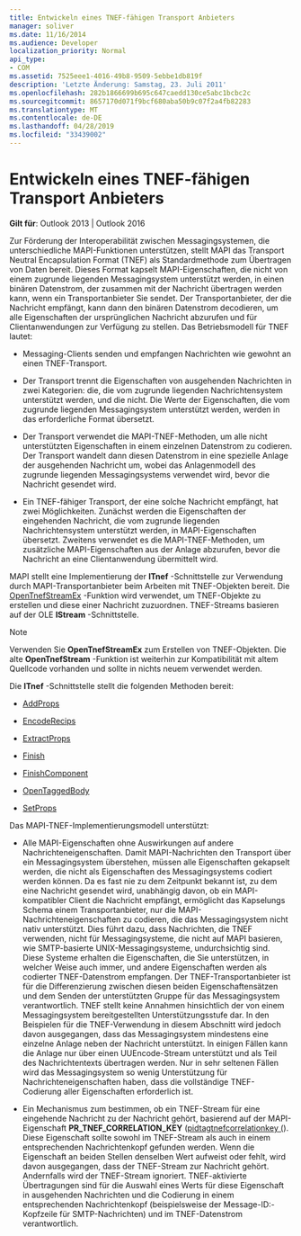 ```yaml
---
title: Entwickeln eines TNEF-fähigen Transport Anbieters
manager: soliver
ms.date: 11/16/2014
ms.audience: Developer
localization_priority: Normal
api_type:
- COM
ms.assetid: 7525eee1-4016-49b8-9509-5ebbe1db819f
description: 'Letzte Änderung: Samstag, 23. Juli 2011'
ms.openlocfilehash: 282b1866699b695c647caedd130ce5abc1bcbc2c
ms.sourcegitcommit: 8657170d071f9bcf680aba50b9c07f2a4fb82283
ms.translationtype: MT
ms.contentlocale: de-DE
ms.lasthandoff: 04/28/2019
ms.locfileid: "33439002"
---
```

# <a name="developing-a-tnef-enabled-transport-provider"></a>Entwickeln eines TNEF-fähigen Transport Anbieters

  
  
**Gilt für**: Outlook 2013 | Outlook 2016 
  
Zur Förderung der Interoperabilität zwischen Messagingsystemen, die unterschiedliche MAPI-Funktionen unterstützen, stellt MAPI das Transport Neutral Encapsulation Format (TNEF) als Standardmethode zum Übertragen von Daten bereit. Dieses Format kapselt MAPI-Eigenschaften, die nicht von einem zugrunde liegenden Messagingsystem unterstützt werden, in einen binären Datenstrom, der zusammen mit der Nachricht übertragen werden kann, wenn ein Transportanbieter Sie sendet. Der Transportanbieter, der die Nachricht empfängt, kann dann den binären Datenstrom decodieren, um alle Eigenschaften der ursprünglichen Nachricht abzurufen und für Clientanwendungen zur Verfügung zu stellen. Das Betriebsmodell für TNEF lautet:
  
- Messaging-Clients senden und empfangen Nachrichten wie gewohnt an einen TNEF-Transport.
    
- Der Transport trennt die Eigenschaften von ausgehenden Nachrichten in zwei Kategorien: die, die vom zugrunde liegenden Nachrichtensystem unterstützt werden, und die nicht. Die Werte der Eigenschaften, die vom zugrunde liegenden Messagingsystem unterstützt werden, werden in das erforderliche Format übersetzt.
    
- Der Transport verwendet die MAPI-TNEF-Methoden, um alle nicht unterstützten Eigenschaften in einem einzelnen Datenstrom zu codieren. Der Transport wandelt dann diesen Datenstrom in eine spezielle Anlage der ausgehenden Nachricht um, wobei das Anlagenmodell des zugrunde liegenden Messagingsystems verwendet wird, bevor die Nachricht gesendet wird.
    
- Ein TNEF-fähiger Transport, der eine solche Nachricht empfängt, hat zwei Möglichkeiten. Zunächst werden die Eigenschaften der eingehenden Nachricht, die vom zugrunde liegenden Nachrichtensystem unterstützt werden, in MAPI-Eigenschaften übersetzt. Zweitens verwendet es die MAPI-TNEF-Methoden, um zusätzliche MAPI-Eigenschaften aus der Anlage abzurufen, bevor die Nachricht an eine Clientanwendung übermittelt wird.
    
MAPI stellt eine Implementierung der **ITnef** -Schnittstelle zur Verwendung durch MAPI-Transportanbieter beim Arbeiten mit TNEF-Objekten bereit. Die [OpenTnefStreamEx](opentnefstreamex.md) -Funktion wird verwendet, um TNEF-Objekte zu erstellen und diese einer Nachricht zuzuordnen. TNEF-Streams basieren auf der OLE **IStream** -Schnittstelle. 
  
> [!NOTE]
> Verwenden Sie **OpenTnefStreamEx** zum Erstellen von TNEF-Objekten. Die alte **OpenTnefStream** -Funktion ist weiterhin zur Kompatibilität mit altem Quellcode vorhanden und sollte in nichts neuem verwendet werden. 
  
Die **ITnef** -Schnittstelle stellt die folgenden Methoden bereit: 
  
- [AddProps](itnef-addprops.md)
    
- [EncodeRecips](itnef-encoderecips.md)
    
- [ExtractProps](itnef-extractprops.md)
    
- [Finish](itnef-finish.md)
    
- [FinishComponent](itnef-finishcomponent.md)
    
- [OpenTaggedBody](itnef-opentaggedbody.md)
    
- [SetProps](itnef-setprops.md)
    
Das MAPI-TNEF-Implementierungsmodell unterstützt:
  
- Alle MAPI-Eigenschaften ohne Auswirkungen auf andere Nachrichteneigenschaften. Damit MAPI-Nachrichten den Transport über ein Messagingsystem überstehen, müssen alle Eigenschaften gekapselt werden, die nicht als Eigenschaften des Messagingsystems codiert werden können. Da es fast nie zu dem Zeitpunkt bekannt ist, zu dem eine Nachricht gesendet wird, unabhängig davon, ob ein MAPI-kompatibler Client die Nachricht empfängt, ermöglicht das Kapselungs Schema einem Transportanbieter, nur die MAPI-Nachrichteneigenschaften zu codieren, die das Messagingsystem nicht nativ unterstützt. Dies führt dazu, dass Nachrichten, die TNEF verwenden, nicht für Messagingsysteme, die nicht auf MAPI basieren, wie SMTP-basierte UNIX-Messagingsysteme, undurchsichtig sind. Diese Systeme erhalten die Eigenschaften, die Sie unterstützen, in welcher Weise auch immer, und andere Eigenschaften werden als codierter TNEF-Datenstrom empfangen. Der TNEF-Transportanbieter ist für die Differenzierung zwischen diesen beiden Eigenschaftensätzen und dem Senden der unterstützten Gruppe für das Messagingsystem verantwortlich. TNEF stellt keine Annahmen hinsichtlich der von einem Messagingsystem bereitgestellten Unterstützungsstufe dar. In den Beispielen für die TNEF-Verwendung in diesem Abschnitt wird jedoch davon ausgegangen, dass das Messagingsystem mindestens eine einzelne Anlage neben der Nachricht unterstützt. In einigen Fällen kann die Anlage nur über einen UUEncode-Stream unterstützt und als Teil des Nachrichtentexts übertragen werden. Nur in sehr seltenen Fällen wird das Messagingsystem so wenig Unterstützung für Nachrichteneigenschaften haben, dass die vollständige TNEF-Codierung aller Eigenschaften erforderlich ist.
    
- Ein Mechanismus zum bestimmen, ob ein TNEF-Stream für eine eingehende Nachricht zu der Nachricht gehört, basierend auf der MAPI-Eigenschaft **PR_TNEF_CORRELATION_KEY** ([pidtagtnefcorrelationkey (](pidtagtnefcorrelationkey-canonical-property.md)). Diese Eigenschaft sollte sowohl im TNEF-Stream als auch in einem entsprechenden Nachrichtenkopf gefunden werden. Wenn die Eigenschaft an beiden Stellen denselben Wert aufweist oder fehlt, wird davon ausgegangen, dass der TNEF-Stream zur Nachricht gehört. Andernfalls wird der TNEF-Stream ignoriert. TNEF-aktivierte Übertragungen sind für die Auswahl eines Werts für diese Eigenschaft in ausgehenden Nachrichten und die Codierung in einem entsprechenden Nachrichtenkopf (beispielsweise der Message-ID:-Kopfzeile für SMTP-Nachrichten) und im TNEF-Datenstrom verantwortlich.
    

